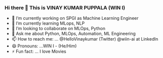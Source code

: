 ### Hi there 👋 This is VINAY KUMAR PUPPALA (WIN I)
- 🔭 I’m currently working on SPGI as Machine Learning Engineer
- 🌱 I’m currently learning MLops, NLP
- 👯 I’m looking to collaborate on MLOps, Python
- 💬 Ask me about Python, MLOps, Automation, ML Engineering
- 📫 How to reach me: ... @HelloVinaykumar (Twitter) @wiin-ai at LinkedIn
- 😄 Pronouns: ...WIN I - (He/Him)
- ⚡ Fun fact: ... I love Movies
